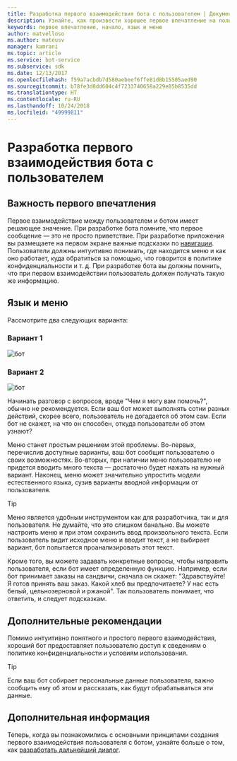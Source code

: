 ```yaml
---
title: Разработка первого взаимодействия бота с пользователем | Документы Майкрософт
description: Узнайте, как произвести хорошее первое впечатление на пользователя и создать успешный бот.
keywords: первое впечатление, начало, язык и меню
author: matvelloso
ms.author: mateusv
manager: kamrani
ms.topic: article
ms.service: bot-service
ms.subservice: sdk
ms.date: 12/13/2017
ms.openlocfilehash: f59a7acbdb7d580aebeef6ffe81d8b15505aed90
ms.sourcegitcommit: b78fe3d8dd604c4f7233740658a229e85b8535dd
ms.translationtype: HT
ms.contentlocale: ru-RU
ms.lasthandoff: 10/24/2018
ms.locfileid: "49999811"
---
```

# <a name="design-a-bots-first-user-interaction"></a>Разработка первого взаимодействия бота с пользователем

## <a name="first-impressions-matter"></a>Важность первого впечатления

Первое взаимодействие между пользователем и ботом имеет решающее значение. При разработке бота помните, что первое сообщение — это не просто приветствие. При разработке приложения вы размещаете на первом экране важные подсказки по [навигации](bot-service-design-navigation.md). Пользователи должны интуитивно понимать, где находится меню и как оно работает, куда обратиться за помощью, что говорится в политике конфиденциальности и т. д. При разработке бота вы должны помнить, что при первом взаимодействии пользователь должен получать такую же информацию. 

## <a name="language-versus-menus"></a>Язык и меню 

Рассмотрите два следующих варианта:

### <a name="design-1"></a>Вариант 1

![бот](~/media/bot-service-design-first-interaction/hello1.png)


### <a name="design-2"></a>Вариант 2

![бот](~/media/bot-service-design-first-interaction/hello2.png)

Начинать разговор с вопросов, вроде "Чем я могу вам помочь?", обычно не рекомендуется. Если ваш бот может выполнять сотни разных действий, скорее всего, пользователь не догадается об этом сам. Если бот не скажет, на что он способен, откуда пользователи об этом узнают?

Меню станет простым решением этой проблемы. Во-первых, перечислив доступные варианты, ваш бот сообщит пользователю о своих возможностях. Во-вторых, при наличии меню пользователю не придется вводить много текста — достаточно будет нажать на нужный вариант. Наконец, меню может значительно упростить модели естественного языка, сузив варианты вводной информации от пользователя. 

> [!TIP]
> Меню является удобным инструментом как для разработчика, так и для пользователя. Не думайте, что это слишком банально. Вы можете настроить меню и при этом сохранить ввод произвольного текста. Если пользователь видит исходное меню и вводит текст, а не выбирает вариант, бот попытается проанализировать этот текст. 

Кроме того, вы можете задавать конкретные вопросы, чтобы направить пользователя, если бот имеет определенную функцию. Например, если бот принимает заказы на сандвичи, сначала он скажет: "Здравствуйте! Я готов принять ваш заказ. Какой хлеб вы предпочитаете? У нас есть белый, цельнозерновой и ржаной". Так пользователь понимает, что ответить, и следует подсказкам.

## <a name="other-considerations"></a>Дополнительные рекомендации

Помимо интуитивно понятного и простого первого взаимодействия, хороший бот предоставляет пользователю доступ к сведениям о политике конфиденциальности и условиям использования. 

> [!TIP]
> Если ваш бот собирает персональные данные пользователя, важно сообщить ему об этом и рассказать, как будут обрабатываться эти данные.

## <a name="next-steps"></a>Дополнительная информация

Теперь, когда вы познакомились с основными принципами создания первого взаимодействия пользователя с ботом, узнайте больше о том, как [разработать дальнейший диалог](~/bot-service-design-conversation-flow.md).
